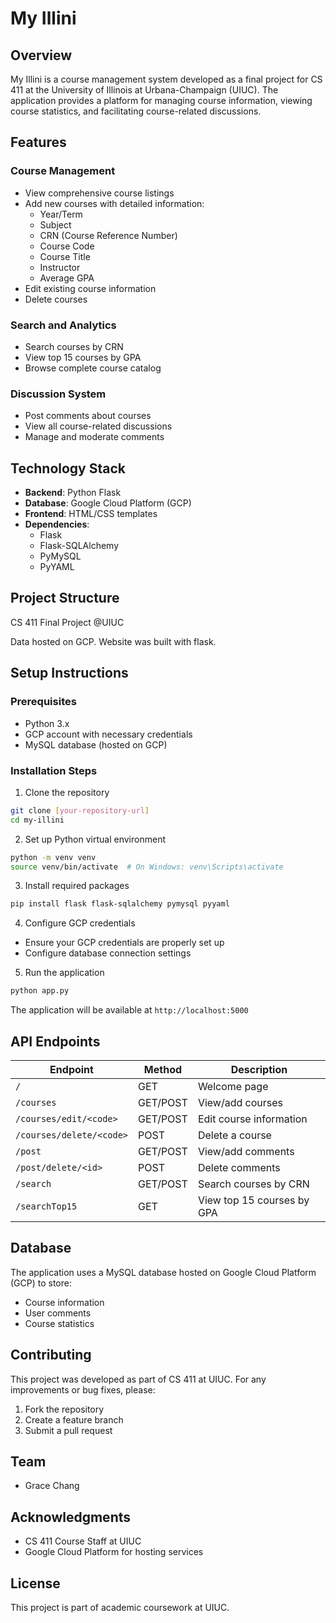 # My Illini

## Overview
My Illini is a course management system developed as a final project for CS 411 at the University of Illinois at Urbana-Champaign (UIUC). The application provides a platform for managing course information, viewing course statistics, and facilitating course-related discussions.

## Features

### Course Management
- View comprehensive course listings
- Add new courses with detailed information:
  - Year/Term
  - Subject
  - CRN (Course Reference Number)
  - Course Code
  - Course Title
  - Instructor
  - Average GPA
- Edit existing course information
- Delete courses

### Search and Analytics
- Search courses by CRN
- View top 15 courses by GPA
- Browse complete course catalog

### Discussion System
- Post comments about courses
- View all course-related discussions
- Manage and moderate comments

## Technology Stack
- **Backend**: Python Flask
- **Database**: Google Cloud Platform (GCP)
- **Frontend**: HTML/CSS templates
- **Dependencies**:
  - Flask
  - Flask-SQLAlchemy
  - PyMySQL
  - PyYAML

## Project Structure

CS 411 Final Project @UIUC

Data hosted on GCP. Website was built with flask.

## Setup Instructions

### Prerequisites
- Python 3.x
- GCP account with necessary credentials
- MySQL database (hosted on GCP)

### Installation Steps
1. Clone the repository
```bash
git clone [your-repository-url]
cd my-illini
```

2. Set up Python virtual environment
```bash
python -m venv venv
source venv/bin/activate  # On Windows: venv\Scripts\activate
```

3. Install required packages
```bash
pip install flask flask-sqlalchemy pymysql pyyaml
```

4. Configure GCP credentials
- Ensure your GCP credentials are properly set up
- Configure database connection settings

5. Run the application
```bash
python app.py
```

The application will be available at `http://localhost:5000`

## API Endpoints

| Endpoint | Method | Description |
|----------|--------|-------------|
| `/` | GET | Welcome page |
| `/courses` | GET/POST | View/add courses |
| `/courses/edit/<code>` | GET/POST | Edit course information |
| `/courses/delete/<code>` | POST | Delete a course |
| `/post` | GET/POST | View/add comments |
| `/post/delete/<id>` | POST | Delete comments |
| `/search` | GET/POST | Search courses by CRN |
| `/searchTop15` | GET | View top 15 courses by GPA |

## Database

The application uses a MySQL database hosted on Google Cloud Platform (GCP) to store:
- Course information
- User comments
- Course statistics

## Contributing
This project was developed as part of CS 411 at UIUC. For any improvements or bug fixes, please:
1. Fork the repository
2. Create a feature branch
3. Submit a pull request

## Team
- Grace Chang

## Acknowledgments
- CS 411 Course Staff at UIUC
- Google Cloud Platform for hosting services

## License
This project is part of academic coursework at UIUC.
